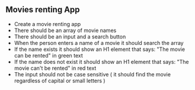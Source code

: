 ## Movies renting App

- Create a movie renting app
- There should be an array of movie names
- There should be an input and a search button
- When the person enters a name of a movie it should search the array
- If the name exists it should show an H1 element that says: "The movie can be rented" in green text
- If the name does not exist it should show an H1 element that says: "The movie can't be rented" in red text
- The input should not be case sensitive ( it should find the movie regardless of capital or small letters )

